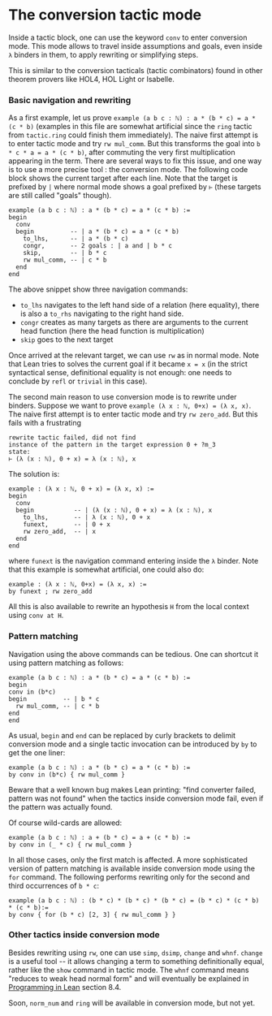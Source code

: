 # The conversion tactic mode

Inside a tactic block, one can use the keyword `conv` to enter conversion
mode. This mode allows to travel inside assumptions and goals, even
inside `λ` binders in them, to apply rewriting or simplifying steps.

This is similar to the conversion tacticals (tactic combinators) found in
other theorem provers like HOL4, HOL Light or Isabelle.

### Basic navigation and rewriting

As a first example, let us prove
`example (a b c : ℕ) : a * (b * c) = a * (c * b)` (examples in this file
are somewhat artificial since the `ring` tactic from
`tactic.ring` could finish them immediately). The naive first attempt is
to enter tactic mode and try `rw mul_comm`. But this transforms the goal
into `b * c * a = a * (c * b)`, after commuting the very first
multiplication appearing in the term. There are several ways to fix this
issue, and one way is to use a more precise tool : the
conversion mode.  The following code block shows the current target after
each line. Note that the target is prefixed by `|` where normal mode
shows a goal prefixed by `⊢` (these targets are still called "goals"
though).

```lean
example (a b c : ℕ) : a * (b * c) = a * (c * b) :=
begin
  conv
  begin          -- | a * (b * c) = a * (c * b)
    to_lhs,      -- | a * (b * c)
    congr,       -- 2 goals : | a and | b * c
    skip,        -- | b * c
    rw mul_comm, -- | c * b
  end
end
```

The above snippet show three navigation commands:
* `to_lhs` navigates to the left hand side of a relation (here
  equality), there is also a `to_rhs` navigating to the right hand side.
* `congr` creates as many targets as there are arguments to the current
  head function (here the head function is multiplication)
* `skip` goes to the next target

Once arrived at the relevant target, we can use `rw` as in normal mode.
Note that Lean tries to solves the current goal if it became `x = x` (in
the strict syntactical sense, definitional equality is not enough: one
needs to conclude by `refl` or `trivial` in this case).

The second main reason to use conversion mode is to rewrite under
binders. Suppose we want to prove `example (λ x : ℕ, 0+x) = (λ x, x)`.
The naive first attempt is to enter tactic mode and try `rw zero_add`.
But this fails with a frustrating
```
rewrite tactic failed, did not find
instance of the pattern in the target expression 0 + ?m_3
state:
⊢ (λ (x : ℕ), 0 + x) = λ (x : ℕ), x
```

The solution is:
```lean
example : (λ x : ℕ, 0 + x) = (λ x, x) :=
begin
  conv
  begin           -- | (λ (x : ℕ), 0 + x) = λ (x : ℕ), x
    to_lhs,       -- | λ (x : ℕ), 0 + x
    funext,       -- | 0 + x
    rw zero_add,  -- | x
  end
end
```
where `funext` is the navigation command entering inside the `λ` binder.
Note that this example is somewhat artificial, one could also do:
```lean
example : (λ x : ℕ, 0+x) = (λ x, x) :=
by funext ; rw zero_add
```

All this is also available to rewrite an hypothesis `H` from the local context
using `conv at H`.

### Pattern matching

Navigation using the above commands can be tedious. One can shortcut it
using pattern matching as follows:

```lean
example (a b c : ℕ) : a * (b * c) = a * (c * b) :=
begin
conv in (b*c)
begin          -- | b * c
  rw mul_comm, -- | c * b
end
end
```

As usual, `begin` and `end` can be replaced by curly brackets to
delimit conversion mode and a single tactic invocation can be introduced
by `by` to get the one liner:

```lean
example (a b c : ℕ) : a * (b * c) = a * (c * b) :=
by conv in (b*c) { rw mul_comm }
```

Beware that a well known bug makes Lean printing: "find converter
failed, pattern was not found" when the tactics inside conversion mode
fail, even if the pattern was actually found.

Of course wild-cards are allowed:

```lean
example (a b c : ℕ) : a + (b * c) = a + (c * b) :=
by conv in (_ * c) { rw mul_comm }
```

In all those cases, only the first match is affected.
A more sophisticated version of pattern matching is available inside
conversion mode using the `for` command. The following performs rewriting
only for the second and third occurrences of `b * c`:

```lean
example (a b c : ℕ) : (b * c) * (b * c) * (b * c) = (b * c) * (c * b)  * (c * b):=
by conv { for (b * c) [2, 3] { rw mul_comm } }
```

### Other tactics inside conversion mode

Besides rewriting using `rw`, one can use `simp`, `dsimp`, `change` and `whnf`.
`change` is a useful tool -- it allows changing a term to something
definitionally equal, rather like the `show` command in tactic mode.
The `whnf` command means "reduces to weak head normal form" and will eventually
be explained in [Programming in Lean](https://leanprover.github.io/programming_in_lean/#08_Writing_Tactics.html) section 8.4.

Soon, `norm_num` and `ring` will be available in conversion mode, but not
yet.
